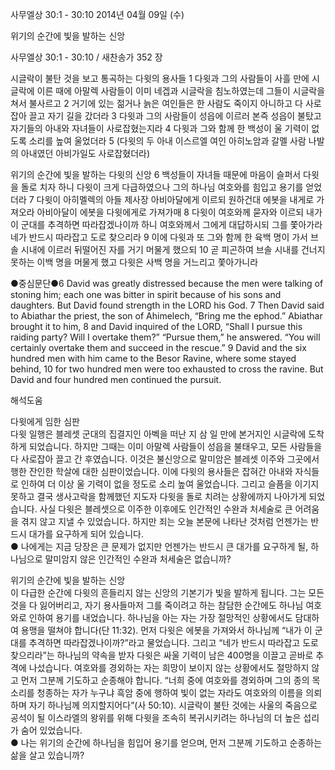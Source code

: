 사무엘상 30:1 - 30:10 
2014년 04월 09일 (수)

위기의 순간에 빛을 발하는 신앙



사무엘상 30:1 - 30:10 / 새찬송가 352 장


시글락이 불탄 것을 보고 통곡하는 다윗의 용사들
1 다윗과 그의 사람들이 사흘 만에 시글락에 이른 때에 아말렉 사람들이 이미 네겝과 시글락을 침노하였는데 그들이 시글락을 쳐서 불사르고 2 거기에 있는 젊거나 늙은 여인들은 한 사람도 죽이지 아니하고 다 사로잡아 끌고 자기 길을 갔더라 3 다윗과 그의 사람들이 성읍에 이르러 본즉 성읍이 불탔고 자기들의 아내와 자녀들이 사로잡혔는지라 4 다윗과 그와 함께 한 백성이 울 기력이 없도록 소리를 높여 울었더라 5 (다윗의 두 아내 이스르엘 여인 아히노암과 갈멜 사람 나발의 아내였던 아비가일도 사로잡혔더라)  

위기의 순간에 빛을 발하는 다윗의 신앙
6 백성들이 자녀들 때문에 마음이 슬퍼서 다윗을 돌로 치자 하니 다윗이 크게 다급하였으나 그의 하나님 여호와를 힘입고 용기를 얻었더라 7 다윗이 아히멜렉의 아들 제사장 아비아달에게 이르되 원하건대 에봇을 내게로 가져오라 아비아달이 에봇을 다윗에게로 가져가매 8 다윗이 여호와께 묻자와 이르되 내가 이 군대를 추격하면 따라잡겠나이까 하니 여호와께서 그에게 대답하시되 그를 쫓아가라 네가 반드시 따라잡고 도로 찾으리라 9 이에 다윗과 또 그와 함께 한 육백 명이 가서 브솔 시내에 이르러 뒤떨어진 자를 거기 머물게 했으되 10 곧 피곤하여 브솔 시내를 건너지 못하는 이백 명을 머물게 했고 다윗은 사백 명을 거느리고 쫓아가니라




●중심문단●6 David was greatly distressed because the men were talking of stoning him; each one was bitter in spirit because of his sons and daughters. But David found strength in the LORD his God. 7 Then David said to Abiathar the priest, the son of Ahimelech, “Bring me the ephod.” Abiathar brought it to him, 8 and David inquired of the LORD, “Shall I pursue this raiding party? Will I overtake them?” “Pursue them,” he answered. “You will certainly overtake them and succeed in the rescue.”   9 David and the six hundred men with him came to the Besor Ravine, where some stayed behind, 10 for two hundred men were too exhausted to cross the ravine. But David and four hundred men continued the pursuit.

해석도움





다윗에게 임한 심판  
다윗 일행은 블레셋 군대의 집결지인 아벡을 떠난 지 삼 일 만에 본거지인 시글락에 도착하게 되었습니다. 하지만 그때는 이미 아말렉 사람들이 성읍을 불태우고, 모든 사람들을 다 사로잡아 끌고 간 후였습니다. 이것은 불신앙으로 말미암은 블레셋 이주와 그곳에서 행한 잔인한 학살에 대한 심판이었습니다. 이에 다윗의 용사들은 잡혀간 아내와 자식들로 인하여 더 이상 울 기력이 없을 정도로 소리 높여 울었습니다. 그리고 슬픔을 이기지 못하고 결국 생사고락을 함께했던 지도자 다윗을 돌로 치려는 상황에까지 나아가게 되었습니다. 사실 다윗은 블레셋으로 이주한 이후에도 인간적인 수완과 처세술로 큰 어려움을 겪지 않고 지낼 수 있었습니다. 하지만 죄는 오늘 본문에 나타난 것처럼 언젠가는 반드시 대가를 요구하게 되어 있습니다.  
● 나에게는 지금 당장은 큰 문제가 없지만 언젠가는 반드시 큰 대가를 요구하게 될, 하나님으로 말미암지 않은 인간적인 수완과 처세술은 없습니까? 

위기의 순간에 빛을 발하는 신앙  
이 다급한 순간에 다윗의 흔들리지 않는 신앙의 기본기가 빛을 발하게 됩니다. 그는 모든 것을 다 잃어버리고, 자기 용사들마저 그를 죽이려고 하는 참담한 순간에도 하나님 여호와로 인하여 용기를 내었습니다. 하나님을 아는 자는 가장 절망적인 상황에서도 담대하여 용맹을 떨쳐야 합니다(단 11:32). 먼저 다윗은 에봇을 가져와서 하나님께 “내가 이 군대를 추격하면 따라잡겠나이까?”라고 물었습니다. 그리고 “네가 반드시 따라잡고 도로 찾으리라”는 하나님의 약속을 받자 다윗은 싸울 기력이 남은 400명을 이끌고 곧바로 추격에 나섰습니다. 여호와를 경외하는 자는 희망이 보이지 않는 상황에서도 절망하지 않고 먼저 그분께 기도하고 순종해야 합니다. “너희 중에 여호와를 경외하며 그의 종의 목소리를 청종하는 자가 누구냐 흑암 중에 행하여 빛이 없는 자라도 여호와의 이름을 의뢰하며 자기 하나님께 의지할지어다”(사 50:10). 시글락이 불탄 것에는 사울의 죽음으로 공석이 될 이스라엘의 왕위를 위해 다윗을 조속히 복귀시키려는 하나님의 더 높은 섭리가 숨어 있었습니다.  
● 나는 위기의 순간에 하나님을 힘입어 용기를 얻으며, 먼저 그분께 기도하고 순종하는 삶을 살고 있습니까?